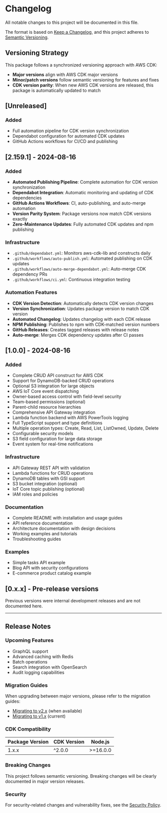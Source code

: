 # Changelog

All notable changes to this project will be documented in this file.

The format is based on [Keep a Changelog](https://keepachangelog.com/en/1.0.0/),
and this project adheres to [Semantic Versioning](https://semver.org/spec/v2.0.0.html).

## Versioning Strategy

This package follows a synchronized versioning approach with AWS CDK:
- **Major versions** align with AWS CDK major versions
- **Minor/patch versions** follow semantic versioning for features and fixes
- **CDK version parity**: When new AWS CDK versions are released, this package is automatically updated to match

## [Unreleased]

### Added
- Full automation pipeline for CDK version synchronization
- Dependabot configuration for automated CDK updates
- GitHub Actions workflows for CI/CD and publishing

## [2.159.1] - 2024-08-16

### Added
- **Automated Publishing Pipeline**: Complete automation for CDK version synchronization
- **Dependabot Integration**: Automatic monitoring and updating of CDK dependencies
- **GitHub Actions Workflows**: CI, auto-publishing, and auto-merge automation
- **Version Parity System**: Package versions now match CDK versions exactly
- **Zero-Maintenance Updates**: Fully automated CDK updates and npm publishing

### Infrastructure
- `.github/dependabot.yml`: Monitors aws-cdk-lib and constructs daily
- `.github/workflows/auto-publish.yml`: Automated publishing on CDK updates  
- `.github/workflows/auto-merge-dependabot.yml`: Auto-merge CDK dependency PRs
- `.github/workflows/ci.yml`: Continuous integration testing

### Automation Features
- **CDK Version Detection**: Automatically detects CDK version changes
- **Version Synchronization**: Updates package version to match CDK version
- **Automated Changelog**: Updates changelog with each CDK release
- **NPM Publishing**: Publishes to npm with CDK-matched version numbers
- **GitHub Releases**: Creates tagged releases with release notes
- **Auto-merge**: Merges CDK dependency updates after CI passes

## [1.0.0] - 2024-08-16

### Added
- Complete CRUD API construct for AWS CDK
- Support for DynamoDB-backed CRUD operations
- Optional S3 integration for large objects
- AWS IoT Core event dispatching
- Owner-based access control with field-level security
- Team-based permissions (optional)
- Parent-child resource hierarchies
- Comprehensive API Gateway integration
- Lambda function backend with AWS PowerTools logging
- Full TypeScript support and type definitions
- Multiple operation types: Create, Read, List, ListOwned, Update, Delete
- Configurable security models
- S3 field configuration for large data storage
- Event system for real-time notifications

### Infrastructure
- API Gateway REST API with validation
- Lambda functions for CRUD operations
- DynamoDB tables with GSI support
- S3 bucket integration (optional)
- IoT Core topic publishing (optional)
- IAM roles and policies

### Documentation
- Complete README with installation and usage guides
- API reference documentation
- Architecture documentation with design decisions
- Working examples and tutorials
- Troubleshooting guides

### Examples
- Simple tasks API example
- Blog API with security configurations
- E-commerce product catalog example

## [0.x.x] - Pre-release versions

Previous versions were internal development releases and are not documented here.

---

## Release Notes

### Upcoming Features
- GraphQL support
- Advanced caching with Redis
- Batch operations
- Search integration with OpenSearch
- Audit logging capabilities

### Migration Guides

When upgrading between major versions, please refer to the migration guides:
- [Migrating to v2.x](docs/migrations/v2.md) (when available)
- [Migrating to v1.x](docs/migrations/v1.md) (current)

### CDK Compatibility

| Package Version | CDK Version | Node.js |
|----------------|-------------|---------|
| 1.x.x          | ^2.0.0      | >=16.0.0|

### Breaking Changes

This project follows semantic versioning. Breaking changes will be clearly documented in major version releases.

### Security

For security-related changes and vulnerability fixes, see the [Security Policy](SECURITY.md).
